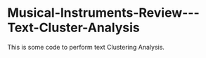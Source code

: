 # Musical-Instruments-Review---Text-Cluster-Analysis
This is some code to perform text Clustering Analysis.
